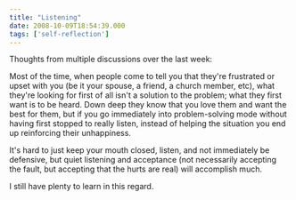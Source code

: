 ```yaml
---
title: "Listening"
date: 2008-10-09T18:54:39.000
tags: ['self-reflection']
---
```


Thoughts from multiple discussions over the last week:

Most of the time, when people come to tell you that they're frustrated or upset with you (be it your spouse, a friend, a church member, etc), what they're looking for first of all isn't a solution to the problem; what they first want is to be heard. Down deep they know that you love them and want the best for them, but if you go immediately into problem-solving mode without having first stopped to really listen, instead of helping the situation you end up reinforcing their unhappiness.

It's hard to just keep your mouth closed, listen, and not immediately be defensive, but quiet listening and acceptance (not necessarily accepting the fault, but accepting that the hurts are real) will accomplish much.

I still have plenty to learn in this regard.
